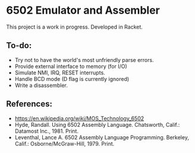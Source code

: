6502 Emulator and Assembler
===========================

This project is a work in progress.  Developed in Racket.

To-do:
------

  * Try not to have the world's most unfriendly parse errors.
  * Provide external interface to memory (for I/O)
  * Simulate NMI, IRQ, RESET interrupts.
  * Handle BCD mode (D flag is currently ignored)
  * Write a disassembler.
 
References:
-----------
  * https://en.wikipedia.org/wiki/MOS_Technology_6502
  * Hyde, Randall. Using 6502 Assembly Language. Chatsworth, Calif.: Datamost Inc., 1981. Print.
  * Leventhal, Lance A. 6502 Assembly Language Programming. Berkeley, Calif.: Osborne/McGraw-Hill, 1979. Print.

  

